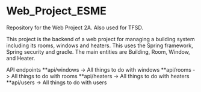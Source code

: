 # Web_Project_ESME
Repository for the Web Project 2A. 
Also used for TFSD.

This project is the backend of a web project for managing a building system including its rooms, windows and heaters. This uses the Spring framework, Spring security and gradle. The main entities are Building, Room, Window,  and Heater.

API endpoints
**api/windows -> All things to do with windows
**api/rooms -> All things to do with rooms
**api/heaters -> All things to do with heaters
**api/users -> All things to do with users
